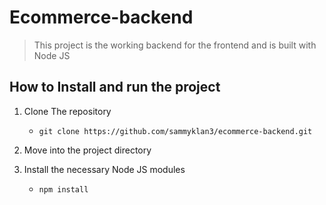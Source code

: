 # Ecommerce-backend
> This project is the working backend for the frontend and is built with Node JS

## How to Install and run the project
1. Clone The repository
   - `git clone https://github.com/sammyklan3/ecommerce-backend.git`
1. Move into the project directory

1. Install the necessary Node JS modules
   - `npm install`
